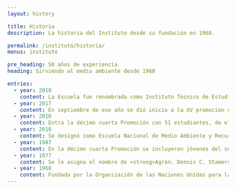 ```yaml
---
layout: history

title: Historia
description: La historia del Instituto desde su fundación en 1968.

permalink: /instituto/historia/
menus: institute

pre_heading: 50 años de experiencia
heading: Sirviendo al medio ambiente desde 1968

entries:
  - year: 2018
    content: La Escuela fue renombrada como Instituto Técnico de Estudios Superiores en Medio Ambiente y Recursos Naturales mediante la resolución 83-2017 y ya es reconocida por el Ministerio de Educación Superior de Ciencias y Tecnologías.
  - year: 2017
    content: En septiembre de ese año se dió inicio a la XV promocion con 56 estudiantes, siendo 6 de estos de nacionalidad haitiana. Actualmente permanecen 38 estudiantes, de los cuales 30 se especializan en Ciencias Forestales y 8 estudian Gestion Ambiental.
  - year: 2016
    content: Entra la décimo cuarta Promoción con 51 estudiantes, de ellos 47% de sexo femenino y 53% de sexo masculino.
  - year: 2010
    content: Se designó como Escuela Nacional de Medio Ambiente y Recursos Naturales (Escuela Ambiental) en la gestión del Dr. Jaime David Fernández Mirabal, Ministro de Medio Ambiente, ahora con un marco más global de conservación y protección de los recursos naturales de nuestro país.
  - year: 1987
    content: En la décimo cuarta Promoción se incluyeron jóvenes del sexo femenino. Teresa Tiburcio fue la primera mujer en graduarse.
  - year: 1977
    content: Se le asigna el nombre de <strong>Agrón. Dennis C. Stamers Smith</strong> a la Escuela Nacional Forestal, por el Presidente Dr. Joaquín Balaguer. Originalmente fue diseñada solamente para la formación de jóvenes del sexo masculino como Técnicos Forestales, Guardabosques y Guardaparques.
  - year: 1968
    content: Fundada por la Organización de las Naciones Unidas para la Alimentación y la Agricultura (FAO) con el apoyo de Alianza para el progreso, como Escuela de Silvicultura.
---
```

